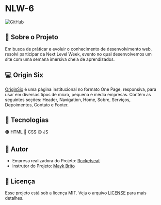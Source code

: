 # NLW-6 

![GitHub](https://img.shields.io/github/license/JuuanMatheus/NLW-6)
 
## :test_tube: Sobre o Projeto

Em busca de práticar e evoluir o conhecimento de desenvolvimento web, resolvi participar da Next Level Week, evento no qual desenvolvemos um site com uma semana imersiva cheia de aprendizados.

## :computer: Origin Six

[OriginSix](https://juuanmatheus.github.io/NLW-6/) é uma página institucional no formato One Page, responsiva, para usar em diversos tipos de micro, pequena e média empresas. Contém as seguintes seções: Header, Navigation, Home, Sobre, Serviços, Depoimentos, Contato e Footer.

## :robot: Tecnologias

:orange_circle: HTML
:large_blue_circle: CSS
:yellow_circle: JS

## :rocket: Autor 

* Empresa realizadora do Projeto: [Rocketseat](https://rocketseat.com.br/)
* Instrutor do Projeto: [Mayk Brito](https://github.com/maykbrito)

## :memo: Licença

Esse projeto está sob a licença MIT. Veja o arquivo [LICENSE](https://github.com/JuuanMatheus/NLW-6/blob/main/LICENSE) para mais detalhes.





